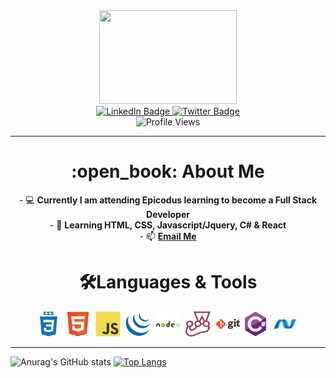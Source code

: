 <div id="header" align="center">
  <img src="https://media.giphy.com/media/k0ijJhqrUP4T2EvmJ1/giphy.gif" width="220" height="150"/>
 </div>
 <div id=badges align="center">
  <a href="https://www.linkedin.com/in/CalebCoughenour/">
    <img src="https://img.shields.io/badge/LinkedIn-blue?logo=linkedin&logoColor=white&style=for-the-badge" alt="LinkedIn Badge"/>
  </a>
  <a href="https://twitter.com/BelacCoke">
    <img src="https://img.shields.io/badge/Twitter-blue?style=for-the-badge&logo=twitter&logoColor=white" alt="Twitter Badge"/>
  </a>
  <div align="center">
    <img src="https://komarev.com/ghpvc/?username=CalebCoughenour&style=flat-square&color=blue" alt="Profile Views"/>
  </div>
 </div>
 
 ---
<div align="center">
 <h1>:open_book: About Me</h1>
</div>
<div align="center">
 - 💻 <strong>Currently I am attending Epicodus learning to become a Full Stack Developer</strong>
</div>
<div align="center">
  - 🧠 <strong>Learning HTML, CSS, Javascript/Jquery, C# & React</strong>
</div>
<div align="center">
 - 📫 <strong><a href="mailto:CalebCoughenour@protonmail.com">Email Me</a></strong>
</div>
<div align="center">
  <h1>🛠️Languages & Tools</h1>
</div>
<div align="middle">
  <img src="https://github.com/devicons/devicon/blob/master/icons/css3/css3-plain-wordmark.svg"  title="CSS3" alt="CSS" width="40" height="40"/>&nbsp;
  <img src="https://github.com/devicons/devicon/blob/master/icons/html5/html5-original.svg" title="HTML5" alt="HTML" width="40" height="40"/>&nbsp;
  <img src="https://github.com/devicons/devicon/blob/master/icons/javascript/javascript-original.svg" title="JavaScript" alt="JavaScript" width="40" height="40"/>&nbsp;
  <img src="https://github.com/devicons/devicon/blob/master/icons/jquery/jquery-original.svg" title="JQuery" alt="JQuery" width="40" height="40"/>&nbsp;
  <img src="https://github.com/devicons/devicon/blob/master/icons/nodejs/nodejs-original-wordmark.svg" title="NodeJS" alt="NodeJS" width="40" height="40"/>&nbsp;
  <img src="https://github.com/devicons/devicon/blob/master/icons/jest/jest-plain.svg" title="Jest" alt="Jest" width="40" height="40"/>&nbsp;
  <img src="https://github.com/devicons/devicon/blob/master/icons/git/git-original-wordmark.svg" title="Git" **alt="Git" width="40" height="40"/>
  <img src="https://github.com/devicons/devicon/blob/master/icons/csharp/csharp-original.svg" title="CSharp" alt="CSharp" width="40" height="40"/>&nbsp;
  <img src="https://github.com/devicons/devicon/blob/master/icons/dot-net/dot-net-original.svg" title="DotNET" alt="DotNET" width="40" height="40"/>&nbsp;
</div>     

---


![Anurag's GitHub stats](https://github-readme-stats.vercel.app/api?username=CalebCoughenour&show_icons=true&theme=merko)
[![Top Langs](https://github-readme-stats.vercel.app/api/top-langs/?username=CalebCoughenour&layout=compact&show_icons=true&theme=dark)](https://github.com/anuraghazra/github-readme-stats)

